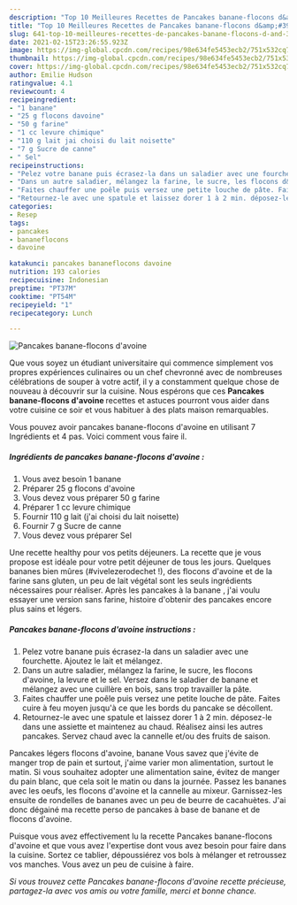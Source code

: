 ```yaml
---
description: "Top 10 Meilleures Recettes de Pancakes banane-flocons d&amp;#39;avoine"
title: "Top 10 Meilleures Recettes de Pancakes banane-flocons d&amp;#39;avoine"
slug: 641-top-10-meilleures-recettes-de-pancakes-banane-flocons-d-and-39-avoine
date: 2021-02-15T23:26:55.923Z
image: https://img-global.cpcdn.com/recipes/98e634fe5453ecb2/751x532cq70/pancakes-banane-flocons-davoine-photo-principale-de-la-recette.jpg
thumbnail: https://img-global.cpcdn.com/recipes/98e634fe5453ecb2/751x532cq70/pancakes-banane-flocons-davoine-photo-principale-de-la-recette.jpg
cover: https://img-global.cpcdn.com/recipes/98e634fe5453ecb2/751x532cq70/pancakes-banane-flocons-davoine-photo-principale-de-la-recette.jpg
author: Emilie Hudson
ratingvalue: 4.1
reviewcount: 4
recipeingredient:
- "1 banane"
- "25 g flocons davoine"
- "50 g farine"
- "1 cc levure chimique"
- "110 g lait jai choisi du lait noisette"
- "7 g Sucre de canne"
- " Sel"
recipeinstructions:
- "Pelez votre banane puis écrasez-la dans un saladier avec une fourchette. Ajoutez le lait et mélangez."
- "Dans un autre saladier, mélangez la farine, le sucre, les flocons d&#39;avoine, la levure et le sel. Versez dans le saladier de banane et mélangez avec une cuillère en bois, sans trop travailler la pâte."
- "Faites chauffer une poêle puis versez une petite louche de pâte. Faites cuire à feu moyen jusqu&#39;à ce que les bords du pancake se décollent."
- "Retournez-le avec une spatule et laissez dorer 1 à 2 min. déposez-le dans une assiette et maintenez au chaud. Réalisez ainsi les autres pancakes. Servez chaud avec la cannelle et/ou des fruits de saison."
categories:
- Resep
tags:
- pancakes
- bananeflocons
- davoine

katakunci: pancakes bananeflocons davoine 
nutrition: 193 calories
recipecuisine: Indonesian
preptime: "PT37M"
cooktime: "PT54M"
recipeyield: "1"
recipecategory: Lunch

---
```



![Pancakes banane-flocons d&#39;avoine](https://img-global.cpcdn.com/recipes/98e634fe5453ecb2/751x532cq70/pancakes-banane-flocons-davoine-photo-principale-de-la-recette.jpg)

Que vous soyez un étudiant universitaire qui commence simplement vos propres expériences culinaires ou un chef chevronné avec de nombreuses célébrations de souper à votre actif, il y a constamment quelque chose de nouveau à découvrir sur la cuisine. Nous espérons que ces <strong> Pancakes banane-flocons d&#39;avoine </strong> recettes et astuces pourront vous aider dans votre cuisine ce soir et vous habituer à des plats maison remarquables.

<!--inarticleads1-->

Vous pouvez avoir pancakes banane-flocons d&#39;avoine en utilisant 7 Ingrédients et 4 pas. Voici comment vous faire il.

##### Ingrédients de pancakes banane-flocons d&#39;avoine :

1. Vous avez besoin 1 banane
1. Préparer 25 g flocons d&#39;avoine
1. Vous devez vous préparer 50 g farine
1. Préparer 1 cc levure chimique
1. Fournir 110 g lait (j&#39;ai choisi du lait noisette)
1. Fournir 7 g Sucre de canne
1. Vous devez vous préparer  Sel


Une recette healthy pour vos petits déjeuners. La recette que je vous propose est idéale pour votre petit déjeuner de tous les jours. Quelques bananes bien mûres (#vivelezerodechet !), des flocons d&#39;avoine et de la farine sans gluten, un peu de lait végétal sont les seuls ingrédients nécessaires pour réaliser. Après les pancakes à la banane , j&#39;ai voulu essayer une version sans farine, histoire d&#39;obtenir des pancakes encore plus sains et légers. 

<!--inarticleads2-->

##### Pancakes banane-flocons d&#39;avoine instructions :

1. Pelez votre banane puis écrasez-la dans un saladier avec une fourchette. Ajoutez le lait et mélangez.
1. Dans un autre saladier, mélangez la farine, le sucre, les flocons d&#39;avoine, la levure et le sel. Versez dans le saladier de banane et mélangez avec une cuillère en bois, sans trop travailler la pâte.
1. Faites chauffer une poêle puis versez une petite louche de pâte. Faites cuire à feu moyen jusqu&#39;à ce que les bords du pancake se décollent.
1. Retournez-le avec une spatule et laissez dorer 1 à 2 min. déposez-le dans une assiette et maintenez au chaud. Réalisez ainsi les autres pancakes. Servez chaud avec la cannelle et/ou des fruits de saison.


Pancakes légers flocons d&#39;avoine, banane Vous savez que j&#39;évite de manger trop de pain et surtout, j&#39;aime varier mon alimentation, surtout le matin. Si vous souhaitez adopter une alimentation saine, évitez de manger du pain blanc, que cela soit le matin ou dans la journée. Passez les bananes avec les oeufs, les flocons d&#39;avoine et la cannelle au mixeur. Garnissez-les ensuite de rondelles de bananes avec un peu de beurre de cacahuètes. J&#39;ai donc dégainé ma recette perso de pancakes à base de banane et de flocons d&#39;avoine. 

<!--inarticleads1-->

<p>
Puisque vous avez effectivement lu la recette Pancakes banane-flocons d&#39;avoine et que vous avez l'expertise dont vous avez besoin pour faire dans la cuisine. Sortez ce tablier, dépoussiérez vos bols à mélanger et retroussez vos manches. Vous avez un peu de cuisine à faire.
</p>

<p>
<i>Si vous trouvez cette Pancakes banane-flocons d&#39;avoine recette précieuse, partagez-la avec vos amis ou votre famille, merci et bonne chance.</i>
</p>
